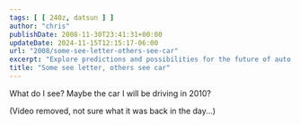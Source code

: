 ```yaml
---
tags: [ [ 240z, datsun ] ]
author: "chris"
publishDate: 2008-11-30T23:41:31+00:00
updateDate: 2024-11-15T12:15:17-06:00
url: "2008/some-see-letter-others-see-car"
excerpt: "Explore predictions and possibilities for the future of auto technology in 2010 in this insightful blog post."
title: "Some see letter, others see car"
---
```


What do I see? Maybe the car I will be driving in 2010?

(Video removed, not sure what it was back in the day...)
